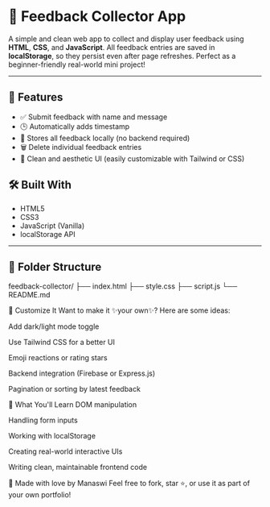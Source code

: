 # 💬 Feedback Collector App

A simple and clean web app to collect and display user feedback using **HTML**, **CSS**, and **JavaScript**. All feedback entries are saved in **localStorage**, so they persist even after page refreshes. Perfect as a beginner-friendly real-world mini project!

---

## 🌟 Features

- ✅ Submit feedback with name and message
- 🕒 Automatically adds timestamp
- 💾 Stores all feedback locally (no backend required)
- 🗑️ Delete individual feedback entries
- 🎨 Clean and aesthetic UI (easily customizable with Tailwind or CSS)


## 🛠️ Built With

- HTML5
- CSS3
- JavaScript (Vanilla)
- localStorage API

---

## 📁 Folder Structure

feedback-collector/
├── index.html
├── style.css
├── script.js
└── README.md



🌈 Customize It
Want to make it ✨your own✨? Here are some ideas:

Add dark/light mode toggle

Use Tailwind CSS for a better UI

Emoji reactions or rating stars

Backend integration (Firebase or Express.js)

Pagination or sorting by latest feedback

🧠 What You'll Learn
DOM manipulation

Handling form inputs

Working with localStorage

Creating real-world interactive UIs

Writing clean, maintainable frontend code

💖 Made with love by Manaswi
Feel free to fork, star ⭐, or use it as part of your own portfolio!
